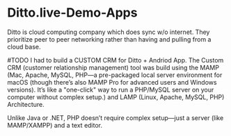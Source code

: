 # Ditto.live-Demo-Apps
Ditto is cloud computing company which does sync w/o internet. They prioritize peer to peer networking rather than having and pulling from a cloud base.

#TODO
I had to build a CUSTOM CRM for Ditto + Andriod App.
The Custom CRM (customer relationship management) tool was build using the MAMP (Mac, Apache, MySQL, PHP—a pre-packaged local server environment for macOS (though there’s also MAMP Pro for advanced users and Windows versions). It’s like a "one-click" way to run a PHP/MySQL server on your computer without complex setup.)
and LAMP (Linux, Apache, MySQL, PHP) Architecture.

Unlike Java or .NET, PHP doesn’t require complex setup—just a server (like MAMP/XAMPP) and a text editor.


